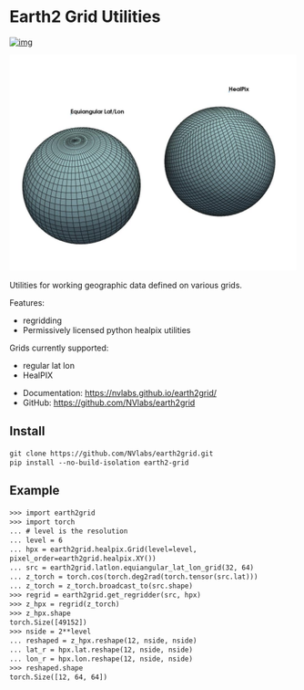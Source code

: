 # Earth2 Grid Utilities
[![img](https://github.com/nvlabs/earth2grid/actions/workflows/ci.yml/badge.svg)](https://github.com/nvlabs/earth2grid/actions/workflows/ci.yml)

<img src="docs/img/image.jpg" width="800px"/>


Utilities for working geographic data defined on various grids.

Features:
- regridding
- Permissively licensed python healpix utilities

Grids currently supported:
- regular lat lon
- HealPIX

* Documentation: <https://nvlabs.github.io/earth2grid/>
* GitHub: <https://github.com/NVlabs/earth2grid>

## Install

```
git clone https://github.com/NVlabs/earth2grid.git
pip install --no-build-isolation earth2-grid
```

## Example

```
>>> import earth2grid
>>> import torch
... # level is the resolution
... level = 6
... hpx = earth2grid.healpix.Grid(level=level, pixel_order=earth2grid.healpix.XY())
... src = earth2grid.latlon.equiangular_lat_lon_grid(32, 64)
... z_torch = torch.cos(torch.deg2rad(torch.tensor(src.lat)))
... z_torch = z_torch.broadcast_to(src.shape)
>>> regrid = earth2grid.get_regridder(src, hpx)
>>> z_hpx = regrid(z_torch)
>>> z_hpx.shape
torch.Size([49152])
>>> nside = 2**level
... reshaped = z_hpx.reshape(12, nside, nside)
... lat_r = hpx.lat.reshape(12, nside, nside)
... lon_r = hpx.lon.reshape(12, nside, nside)
>>> reshaped.shape
torch.Size([12, 64, 64])
```
